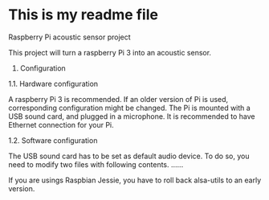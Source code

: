 # This is my readme file
Raspberry Pi acoustic sensor project

This project will turn a raspberry Pi 3 into an acoustic sensor.

1. Configuration 

1.1. Hardware configuration

A raspberry Pi 3 is recommended. If an older version of Pi is used,
corresponding configuration might be changed.
The Pi is mounted with a USB sound card, and plugged in a microphone.
It is recommended to have Ethernet connection for your Pi.

1.2. Software configuration

The USB sound card has to be set as default audio device. To do so, you need
to modify two files with following contents.
......

If you are usings Raspbian Jessie, you have to roll back alsa-utils to an
early version.
